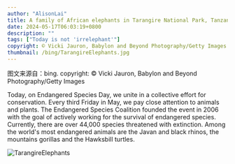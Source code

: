 ```yaml
---
author: "AlisonLai"
title: A family of African elephants in Tarangire National Park, Tanzania (© Vicki Jauron, Babylon and Beyond Photography/Getty Images)
date: 2024-05-17T06:03:19+0800
description: ""
tags: ["Today is not 'irrelephant'"]
copyright: © Vicki Jauron, Babylon and Beyond Photography/Getty Images
thumbnail: /bing/TarangireElephants.jpg
---
```

图文来源自：bing.  copyright: © Vicki Jauron, Babylon and Beyond Photography/Getty Images

Today, on Endangered Species Day, we unite in a collective effort for conservation. Every third Friday in May, we pay close attention to animals and plants. The Endangered Species Coalition founded the event in 2006 with the goal of actively working for the survival of endangered species. Currently, there are over 44,000 species threatened with extinction. Among the world's most endangered animals are the Javan and black rhinos, the mountains gorillas and the Hawksbill turtles.

![TarangireElephants](/bing/TarangireElephants.jpg)